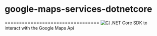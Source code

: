 # google-maps-services-dotnetcore
=================================
[![CI](https://github.com/ReddragonLR/google-maps-services-dotnetcore/actions/workflows/build_publish.yml/badge.svg?branch=master)](https://github.com/ReddragonLR/google-maps-services-dotnetcore/actions/workflows/build_publish.yml)
.NET Core SDK to interact with the Google Maps Api
